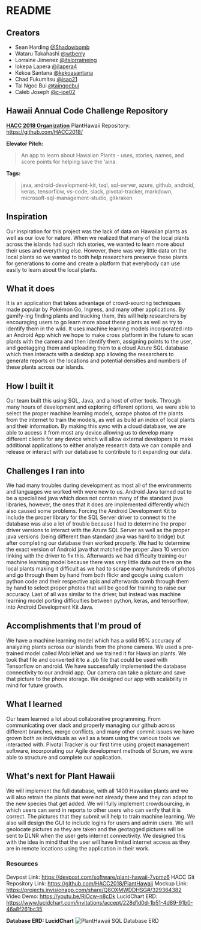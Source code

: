 # README

## Creators

- Sean Harding [@Shadowbomb](https://www.github.com/Shadowbomb/)
- Wataru Takahashi [@wtberry](https://www.github.com/wtberry/)
- Lorraine Jimenez [@itslorraineing](https://www.github.com/itslorraineing/)
- Iokepa Lapera [@ilapera4](https://www.github.com/ilapera4)
- Kekoa Santana [@kekoasantana](https://www.github.com/kekoasantana)
- Chad Fukumitsu [@isao21](https://www.github.com/isao21)
- Tai Ngoc Bui [@taingocbui](https://www.github.com/taingocbui)
- Caleb Joseph [@c-joe02](https://www.github.com/c-joe02/)

## Hawaii Annual Code Challenge Repository

[**HACC 2018 Organization**](https://github.com/HACC2018/) PlantHawaii Repository: <https://github.com/HACC2018/>


**Elevator Pitch:**
> An app to learn about Hawaiian Plants - uses, stories, names, and score points for helping save the ʻaina.

**Tags:**
> java, android-development-kit, tsql, sql-server, azure, github, android, keras, tensorflow, vs-code, slack, pivotal-tracker, markdown, microsoft-sql-management-studio, gitkraken

## Inspiration

Our inspiration for this project was the lack of data on Hawaiian plants as well as our love for nature.  When we realized that many of the local plants across the islands had such rich stories, we wanted to learn more about their uses and everything else.  However, there was very little data on the local plants so we wanted to both help researchers preserve these plants for generations to come and create a platform that everybody can use easily to learn about the local plants.

## What it does

It is an application that takes advantage of crowd-sourcing techniques made popular by Pokémon Go, Ingress, and many other applications.  By gamify-ing finding plants and tracking them, this will help researchers by encouraging users to go learn more about these plants as well as try to identify them in the wild.  It uses machine learning models incorporated into an Android App which we hope to make cross platform in the future to scan plants with the camera and then identify them, assigning points to the user, and geotagging them and uploading them to a cloud Azure SQL database which then interacts with a desktop app allowing the researchers to generate reports on the locations and potential densities and numbers of these plants across our islands.

## How I built it

Our team built this using SQL, Java, and a host of other tools.  Through many hours of development and exploring different options, we were able to select the proper machine learning models, scrape photos of the plants from the internet to train the models, as well as build an index of local plants and their information.  By making this sync with a cloud database, we are able to access it from most any device allowing us to develop many different clients for any device which will allow external developers to make additional applications to either analyze research data we can compile and release or interact with our database to contribute to it expanding our data.

## Challenges I ran into

We had many troubles during development as most all of the environments and languages we worked with were new to us.  Android Java turned out to be a specialized java which does not contain many of the standard java libraries, however, the ones that it does are implemented differently which also caused some problems.  Forcing the Android Development Kit to include the proper library for the SQL Server driver to connect to the database was also a lot of trouble because I had to determine the proper driver versions to interact with the Azure SQL Server as well as the proper java versions (being different than standard java was hard to bridge) but after completing our database then worked properly.  We had to determine the exact version of Android java that matched the proper Java 10 version linking with the driver to fix this.  Afterwards we had difficulty training our machine learning model because there was very little data out there on the local plants making it difficult as we had to scrape many hundreds of photos and go through them by hand from both flickr and google using custom python code and their respective apis and afterwards comb through them by hand to select proper photos that will be good for training to raise our accuracy.  Last of all was similar to the driver, but instead was machine learning model porting difficulties between python, keras, and tensorflow, into Android Development Kit Java.

## Accomplishments that I'm proud of

We have a machine learning model which has a solid 95% accuracy of analyzing plants across our islands from the phone camera. We used a pre-trained model called MobileNet and we trained it for Hawaiian plants. We took that file and converted it to a .pb file that could be used with Tensorflow on android. We have successfully implemented the database connectivity to our android app. Our camera can take a picture and save that picture to the phone storage. We designed our app with scalability in mind for future growth.

## What I learned

Our team learned a lot about collaborative programming.  From communicating over slack and properly managing our github across different branches, merge conflicts, and many other commit issues we have grown both as individuals as well as a team using the various tools we interacted with.  Pivotal Tracker is our first time using project management software, incorporating our Agile development methods of Scrum, we were able to structure and complete our application.

## What's next for Plant Hawaii

We will implement the full database, with all 1400 Hawaiian plants and we will also retrain the plants that were not already there and they can adapt to the new species that get added. We will fully implement crowdsourcing, in which users can send in reports to other users who can verify that it is correct. The pictures that they submit will help to train machine learning. We also will design the GUI to include logins for users and admin users. We will geolocate pictures as they are taken and the geotagged pictures will be sent to DLNR when the user gets internet connectivity. We designed this with the idea in mind that the user will have limited internet access as they are in remote locations using the application in their work. 

### Resources

Devpost Link: <https://devpost.com/software/plant-hawaii-7vpmz6>
HACC Git Repository Link: <https://github.com/HACC2018/PlantHawaii>
Mockup Link: <https://projects.invisionapp.com/share/Q8OXMWDDHSG#/329364382>
Video Demo: <https://youtu.be/RjOcw-n8cDk>
LucidChart ERD: <https://www.lucidchart.com/invitations/accept/228d1d0d-1b51-4d89-91b0-46a8f261bc35>

**Database ERD: LucidChart**
![PlantHawaii SQL Database ERD](PlantHawaii/Resources/PlantHawaii_Azure_T-SQL_ERD.png)